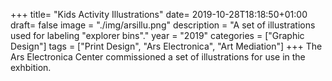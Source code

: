 +++
title= "Kids Activity Illustrations"
date= 2019-10-28T18:18:50+01:00
draft= false
image = "./img/arsillu.png"
description = "A set of illustrations used for labeling \"explorer bins\"."
year = "2019"
categories = ["Graphic Design"]
tags = ["Print Design", "Ars Electronica", "Art Mediation"]
+++
The Ars Electronica Center commissioned a set of illustrations for use in the exhbition.
<!--more-->